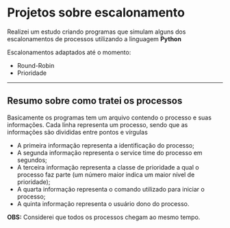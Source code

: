 <div>
  <h1>Projetos sobre escalonamento</h1>
  <p>Realizei um estudo criando programas que simulam alguns dos escalonamentos de processos utilizando a linguagem <strong>Python</strong></p>
  <p>Escalonamentos adaptados até o momento:</p>
  <ul>
    <li>Round-Robin</li>
    <li>Prioridade</li>
  </ul>

  <hr>
  <h2>Resumo sobre como tratei os processos</h2>
  <p>Basicamente os programas tem um arquivo contendo o processo e suas informações. Cada linha representa um processo, sendo que as informações são divididas
  entre pontos e vírgulas</p>
  <ul>
    <li>A primeira informação representa a identificação do processo;</li>
    <li>A segunda informação representa o service time do processo em segundos;</li>
    <li>A terceira informação representa a classe de prioridade a qual o processo faz parte (um número
maior indica um maior nível de prioridade);</li>
    <li>A quarta informação representa o comando utilizado para iniciar o processo;</li>
    <li>A quinta informação representa o usuário dono do processo.</li>
  </ul>
  <p><strong>OBS:</strong> Considerei que todos os processos chegam ao mesmo tempo.</p>
  
</div>
